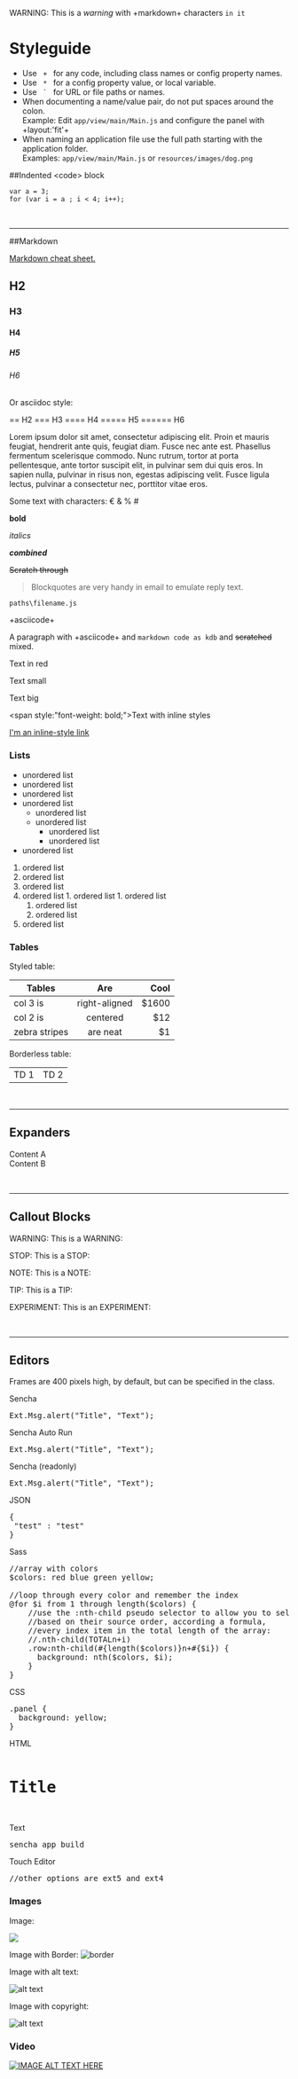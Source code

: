 WARNING: This is a *warning* with +markdown+ characters `in it` 
 
# Styleguide
 
- Use <code> \+ </code> for any code, including class names or config property names.
- Use <code> * </code> for a config property value, or local variable.
- Use <code> ` </code> for URL or file paths or names.
- When documenting a name/value pair, do not put spaces around the colon. <br>Example: Edit `app/view/main/Main.js` and configure the panel with +layout:'fit'+
- When naming an application file use the full path starting with the application folder. <br>Examples: `app/view/main/Main.js` or `resources/images/dog.png`


##Indented &lt;code> block

    var a = 3;
    for (var i = a ; i < 4; i++);


<br><hr>
##Markdown

<a href="https://github.com/adam-p/markdown-here/wiki/Markdown-Cheatsheet" target="_blank">Markdown cheat sheet.</a>
  
## H2
### H3
#### H4
##### H5
###### H6

Or asciidoc style:

== H2
=== H3
==== H4
===== H5
====== H6

Lorem ipsum dolor sit amet, consectetur adipiscing elit. Proin et mauris feugiat, 
hendrerit ante quis, feugiat diam. Fusce nec ante est. Phasellus fermentum scelerisque 
commodo. Nunc rutrum, tortor at porta pellentesque, ante tortor suscipit elit, in 
pulvinar sem dui quis eros. In sapien nulla, pulvinar in risus non, egestas adipiscing 
velit. Fusce ligula lectus, pulvinar a consectetur nec, porttitor vitae eros. 

Some text with characters: € & % # 

**bold**

_italics_

**_combined_**

~~Scratch through~~

> Blockquotes are very handy in email to emulate reply text.

`paths\filename.js`

+asciicode+

A paragraph with +asciicode+ and `markdown code as kdb` and ~~scratched~~ mixed.

<span class="red">Text in red</span>

<span class="small">Text small</span>

<span class="big">Text big</span>

<span style:"font-weight: bold;">Text with inline styles</span>

[I'm an inline-style link](https://www.google.com)

### Lists

* unordered list
* unordered list
 * unordered list
 * unordered list
    * unordered list
    * unordered list
      * unordered list
      * unordered list
* unordered list


1. ordered list
1. ordered list
  1. ordered list
  1. ordered list
    1. ordered list
    1. ordered list
      1. ordered list
      1. ordered list
1. ordered list

### Tables

Styled table:

| Tables        | Are           | Cool  |
| ------------- |:-------------:| -----:|
| col 3 is      | right-aligned | $1600 |
| col 2 is      | centered      |   $12 |
| zebra stripes | are neat      |    $1 |

Borderless table:

<table>
  <tr>
    <td width="50%"> TD 1 </td>
    <td width="50%"> TD 2 </td>
  </tr>
</table>  


<br><hr>
## Expanders

<div type="expander" caption="Expander A" >
Content A
</div>
<div type="expander" caption="Expander B" >
Content B
</div> 


<br><hr>
## Callout Blocks

WARNING: This is a WARNING:

STOP: This is a STOP:


NOTE: This is a NOTE:


TIP: This is a TIP:


EXPERIMENT: This is an EXPERIMENT:


<br><hr>
## Editors

Frames are 400 pixels high, by default, but can be specified in the class.

Sencha 
<pre class="runnable 200">
Ext.Msg.alert("Title", "Text");
</pre>

Sencha Auto Run
<pre class="runnable 200 run">
Ext.Msg.alert("Title", "Text");
</pre>


Sencha (readonly)
<pre class="runnable readonly 200">
Ext.Msg.alert("Title", "Text");
</pre>

JSON
<pre class="runnable json 200">
{
 "test" : "test"
}
</pre>

Sass 
<pre class="runnable sass ">
//array with colors
$colors: red blue green yellow;

//loop through every color and remember the index
@for $i from 1 through length($colors) {
    //use the :nth-child pseudo selector to allow you to select elements
    //based on their source order, according a formula,
    //every index item in the total length of the array:
    //.nth-child(TOTALn+i)
    .row:nth-child(#{length($colors)}n+#{$i}) {
      background: nth($colors, $i);
    }
}</pre>

CSS 
<pre class="runnable css 200">
.panel {
  background: yellow;
}
</pre>

HTML 
<pre class="runnable html 200">
<h1>Title</h1>
</pre>

Text 
<pre class="runnable text 200">
sencha app build
</pre>

Touch Editor 
<pre class="runnable touch2 200">
//other options are ext5 and ext4
</pre>

### Images

Image:

![](http://dummyimage.com/600x400/fff/000)

Image with Border: 
![](http://dummyimage.com/600x400/fff/000 "border")

Image with alt text:

![alt text](http://dummyimage.com/600x400/000/fff "Logo Title Text 1")

Image with copyright:

![alt text](http://dummyimage.com/600x400/000/fff "copyright=Lee Boonstra")

### Video

[![IMAGE ALT TEXT HERE](http://img.youtube.com/vi/p-wX8e3KS6Y/0.jpg)](http://www.youtube.com/watch?v=p-wX8e3KS6Y)

